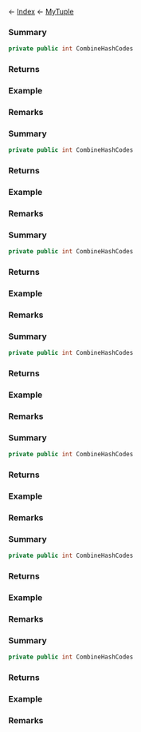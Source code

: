 ← [Index](Api-Index) ← [MyTuple](VRage.MyTuple)

### Summary

```csharp
private public int CombineHashCodes
```

### Returns

### Example

### Remarks

### Summary

```csharp
private public int CombineHashCodes
```

### Returns

### Example

### Remarks

### Summary

```csharp
private public int CombineHashCodes
```

### Returns

### Example

### Remarks

### Summary

```csharp
private public int CombineHashCodes
```

### Returns

### Example

### Remarks

### Summary

```csharp
private public int CombineHashCodes
```

### Returns

### Example

### Remarks

### Summary

```csharp
private public int CombineHashCodes
```

### Returns

### Example

### Remarks

### Summary

```csharp
private public int CombineHashCodes
```

### Returns

### Example

### Remarks

